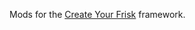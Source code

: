 Mods for the [Create Your Frisk] framework.

[Create Your Frisk]: https://github.com/RhenaudTheLukark/CreateYourFrisk

